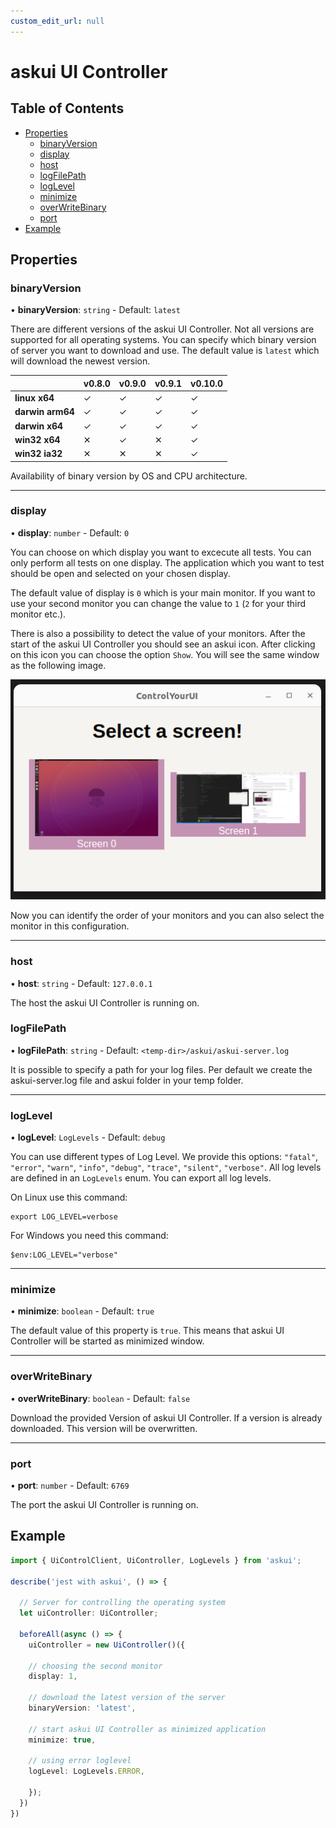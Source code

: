 ```yaml
---
custom_edit_url: null
---
```

# askui UI Controller

## Table of Contents

  - [Properties](#properties)
    - [binaryVersion](#binaryversion)
    - [display](#display)
    - [host](#host)
    - [logFilePath](#logfilepath)
    - [logLevel](#loglevel)
    - [minimize](#minimize)
    - [overWriteBinary](#overwritebinary)
    - [port](#port)
  - [Example](#example)
## Properties

### binaryVersion

• **binaryVersion**: `string` - Default: `latest`

There are different versions of the askui UI Controller. Not all versions are supported for all operating systems.
You can specify which binary version of server you want to download and use. The default value is `latest` which will
download the newest version.

| | v0.8.0 | v0.9.0 | v0.9.1 | v0.10.0 |
| - | ------ | ------ | ------ | ------- |
| **linux x64** | ✓ | ✓ | ✓ | ✓ |
| **darwin arm64** | ✓ | ✓ | ✓ | ✓ |
| **darwin x64** | ✓ | ✓ | ✓ | ✓ |
| **win32 x64** | ✕ | ✓ | ✕ | ✓ |
| **win32 ia32** | ✕ | ✕ | ✕ | ✓ |
Availability of binary version by OS and CPU architecture.
___

### display

• **display**: `number` - Default: `0`


You can choose on which display you want to excecute all
tests. You can only perform all tests on one display.
The application which you want to test should be open and selected on your chosen display.

The default value of display is `0` which is your main monitor. If you want to use your
second monitor you can change the value to `1` (`2` for your third monitor etc.).

There is also a possibility to detect the value of your monitors.
After the start of the askui UI Controller you should see an askui icon. After clicking on this icon you can choose the option `Show`.
You will see the same window as the following image.

![Select Monitor Option](./select-monitor.png)

 Now you can identify the order of your monitors and you can also select the monitor in this configuration.

___

### host

• **host**: `string` - Default: `127.0.0.1`


The host the askui UI Controller is running on.

### logFilePath

• **logFilePath**: `string` - Default: `<temp-dir>/askui/askui-server.log` 

It is possible to specify a path for your log files. Per default we create the askui-server.log file and askui folder in your temp folder.
___

### logLevel

• **logLevel**: `LogLevels` - Default: `debug`

You can use different types of Log Level. We provide this options: `"fatal"`, `"error"`, `"warn"`, `"info"`, `"debug"`, `"trace"`, `"silent"`, `"verbose"`. All log levels are defined in an `LogLevels` enum. You can export all log levels.

On Linux use this command:
```shell
export LOG_LEVEL=verbose
```

For Windows you need this command:
 ```shell
$env:LOG_LEVEL="verbose"
```
___

### minimize

• **minimize**: `boolean` - Default: `true`

The default value of this property is `true`. This means that
askui UI Controller will be started as minimized window. 
___

### overWriteBinary

• **overWriteBinary**: `boolean` - Default: `false`


Download the provided Version of askui UI Controller. If a version is already downloaded. This version will be overwritten.
___

### port

• **port**: `number` - Default: `6769`

The port the askui UI Controller is running on.

## Example

```typescript
import { UiControlClient, UiController, LogLevels } from 'askui';

describe('jest with askui', () => {
  
  // Server for controlling the operating system
  let uiController: UiController;
  
  beforeAll(async () => {
    uiController = new UiController()({
    
    // choosing the second monitor 
    display: 1,

    // download the latest version of the server
    binaryVersion: 'latest',

    // start askui UI Controller as minimized application
    minimize: true,

    // using error loglevel
    logLevel: LogLevels.ERROR,

    });
  })
})
```

